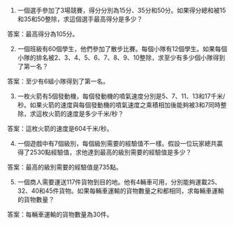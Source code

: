 

1. 一個選手參加了3場競賽，得分分別為15分、35分和50分。如果得分總和被15和35和50整除，求這個選手最高得分是多少？

答案：最高得分為105分。

2. 一個班級有60個學生，他們參加了散步比賽。每個小隊有12個學生。如果每個小隊的排名被2、3、4、5、6、7、8、9、10整除，求至少有多少個小隊得到了第一名？

答案：至少有6組小隊得到了第一名。

3. 一枚火箭有5個發動機，每個發動機的噴氣速度分別是5、7、11、13和17千米/秒。如果火箭的速度與每個發動機的噴氣速度之乘積相加後能夠被3和7同時整除，求這枚火箭的速度是多少千米/秒？

答案：這枚火箭的速度是604千米/秒。

4. 一個遊戲中有7個級別，每個級別需要的經驗值不一樣。假設一位玩家總共贏得了2530點經驗值，求他達到最高的級別需要的經驗值是多少？

答案：最高的級別需要的經驗值是735點。

5. 一個商人需要運送117件貨物到目的地。他有4輛車可用，分別能夠運載25、32、40和45件貨物。如果每輛車運輸的貨物數量之和都相同，求每輛車運輸的貨物數量？

答案：每輛車運輸的貨物數量為30件。